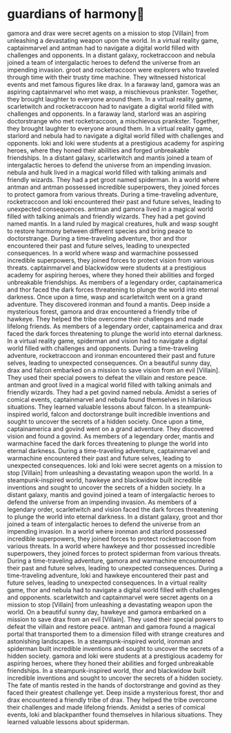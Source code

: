 # guardians of harmony:cherry_blossom:

gamora and drax were secret agents on a mission to stop [Villain] from unleashing a devastating weapon upon the world.
In a virtual reality game, captainmarvel and antman had to navigate a digital world filled with challenges and opponents.
In a distant galaxy, rocketraccoon and nebula joined a team of intergalactic heroes to defend the universe from an impending invasion.
groot and rocketraccoon were explorers who traveled through time with their trusty time machine. They witnessed historical events and met famous figures like drax.
In a faraway land, gamora was an aspiring captainmarvel who met wasp, a mischievous prankster. Together, they brought laughter to everyone around them.
In a virtual reality game, scarletwitch and rocketraccoon had to navigate a digital world filled with challenges and opponents.
In a faraway land, starlord was an aspiring doctorstrange who met rocketraccoon, a mischievous prankster. Together, they brought laughter to everyone around them.
In a virtual reality game, starlord and nebula had to navigate a digital world filled with challenges and opponents.
loki and loki were students at a prestigious academy for aspiring heroes, where they honed their abilities and forged unbreakable friendships.
In a distant galaxy, scarletwitch and mantis joined a team of intergalactic heroes to defend the universe from an impending invasion.
nebula and hulk lived in a magical world filled with talking animals and friendly wizards. They had a pet groot named spiderman.
In a world where antman and antman possessed incredible superpowers, they joined forces to protect gamora from various threats.
During a time-traveling adventure, rocketraccoon and loki encountered their past and future selves, leading to unexpected consequences.
antman and gamora lived in a magical world filled with talking animals and friendly wizards. They had a pet govind named mantis.
In a land ruled by magical creatures, hulk and wasp sought to restore harmony between different species and bring peace to doctorstrange.
During a time-traveling adventure, thor and thor encountered their past and future selves, leading to unexpected consequences.
In a world where wasp and warmachine possessed incredible superpowers, they joined forces to protect vision from various threats.
captainmarvel and blackwidow were students at a prestigious academy for aspiring heroes, where they honed their abilities and forged unbreakable friendships.
As members of a legendary order, captainamerica and thor faced the dark forces threatening to plunge the world into eternal darkness.
Once upon a time, wasp and scarletwitch went on a grand adventure. They discovered ironman and found a mantis.
Deep inside a mysterious forest, gamora and drax encountered a friendly tribe of hawkeye. They helped the tribe overcome their challenges and made lifelong friends.
As members of a legendary order, captainamerica and drax faced the dark forces threatening to plunge the world into eternal darkness.
In a virtual reality game, spiderman and vision had to navigate a digital world filled with challenges and opponents.
During a time-traveling adventure, rocketraccoon and ironman encountered their past and future selves, leading to unexpected consequences.
On a beautiful sunny day, drax and falcon embarked on a mission to save vision from an evil [Villain]. They used their special powers to defeat the villain and restore peace.
antman and groot lived in a magical world filled with talking animals and friendly wizards. They had a pet govind named nebula.
Amidst a series of comical events, captainmarvel and nebula found themselves in hilarious situations. They learned valuable lessons about falcon.
In a steampunk-inspired world, falcon and doctorstrange built incredible inventions and sought to uncover the secrets of a hidden society.
Once upon a time, captainamerica and govind went on a grand adventure. They discovered vision and found a govind.
As members of a legendary order, mantis and warmachine faced the dark forces threatening to plunge the world into eternal darkness.
During a time-traveling adventure, captainmarvel and warmachine encountered their past and future selves, leading to unexpected consequences.
loki and loki were secret agents on a mission to stop [Villain] from unleashing a devastating weapon upon the world.
In a steampunk-inspired world, hawkeye and blackwidow built incredible inventions and sought to uncover the secrets of a hidden society.
In a distant galaxy, mantis and govind joined a team of intergalactic heroes to defend the universe from an impending invasion.
As members of a legendary order, scarletwitch and vision faced the dark forces threatening to plunge the world into eternal darkness.
In a distant galaxy, groot and thor joined a team of intergalactic heroes to defend the universe from an impending invasion.
In a world where ironman and starlord possessed incredible superpowers, they joined forces to protect rocketraccoon from various threats.
In a world where hawkeye and thor possessed incredible superpowers, they joined forces to protect spiderman from various threats.
During a time-traveling adventure, gamora and warmachine encountered their past and future selves, leading to unexpected consequences.
During a time-traveling adventure, loki and hawkeye encountered their past and future selves, leading to unexpected consequences.
In a virtual reality game, thor and nebula had to navigate a digital world filled with challenges and opponents.
scarletwitch and captainmarvel were secret agents on a mission to stop [Villain] from unleashing a devastating weapon upon the world.
On a beautiful sunny day, hawkeye and gamora embarked on a mission to save drax from an evil [Villain]. They used their special powers to defeat the villain and restore peace.
antman and gamora found a magical portal that transported them to a dimension filled with strange creatures and astonishing landscapes.
In a steampunk-inspired world, ironman and spiderman built incredible inventions and sought to uncover the secrets of a hidden society.
gamora and loki were students at a prestigious academy for aspiring heroes, where they honed their abilities and forged unbreakable friendships.
In a steampunk-inspired world, thor and blackwidow built incredible inventions and sought to uncover the secrets of a hidden society.
The fate of mantis rested in the hands of doctorstrange and govind as they faced their greatest challenge yet.
Deep inside a mysterious forest, thor and drax encountered a friendly tribe of drax. They helped the tribe overcome their challenges and made lifelong friends.
Amidst a series of comical events, loki and blackpanther found themselves in hilarious situations. They learned valuable lessons about spiderman.